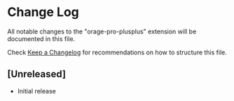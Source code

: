 # Change Log

All notable changes to the "orage-pro-plusplus" extension will be documented in this file.

Check [Keep a Changelog](http://keepachangelog.com/) for recommendations on how to structure this file.

## [Unreleased]

- Initial release
